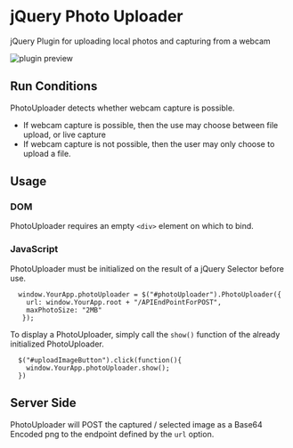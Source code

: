 # jQuery Photo Uploader
jQuery Plugin for uploading local photos and capturing from a webcam

![plugin preview](https://github.com/crossan007/jQuery-Photo-Uploader/blob/master/preview.png)

## Run Conditions

PhotoUploader detects whether webcam capture is possible.

*  If webcam capture is possible, then the use may choose between file upload, or live capture
*  If webcam capture is not possible, then the user may only choose to upload a file.

##  Usage

### DOM

PhotoUploader requires an empty ```<div>``` element on which to bind.

### JavaScript

PhotoUploader must be initialized on the result of a jQuery Selector before use.

```
  window.YourApp.photoUploader = $("#photoUploader").PhotoUploader({
    url: window.YourApp.root + "/APIEndPointForPOST",
    maxPhotoSize: "2MB"
   });
```
To display a PhotoUploader, simply call the ```show()``` function of the already initialized PhotoUploader.

```
  $("#uploadImageButton").click(function(){
    window.YourApp.photoUploader.show();
  })
```

## Server Side

PhotoUploader will POST the captured / selected image as a Base64 Encoded png to the endpoint defined by the ```url``` option.


